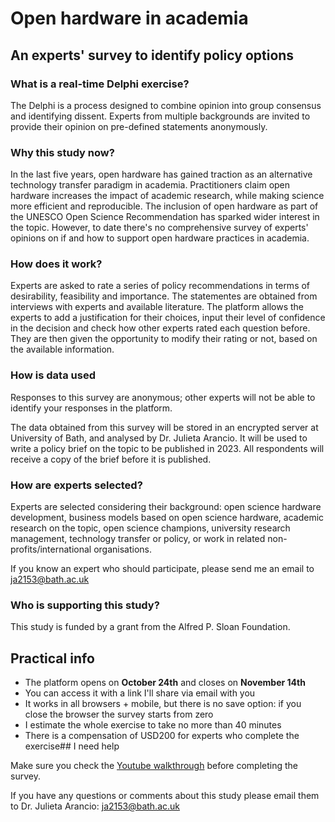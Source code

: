 # Open hardware in academia
## An experts' survey to identify policy options

### What is a real-time Delphi exercise?
The Delphi is a process designed to combine opinion into group consensus and identifying dissent. Experts from multiple backgrounds are invited to provide their opinion on pre-defined statements anonymously. 

### Why this study now?
In the last five years, open hardware has gained traction as an alternative technology transfer paradigm in academia. Practitioners claim open hardware increases the impact of academic research, while making science more efficient and reproducible. The inclusion of open hardware as part of the UNESCO Open Science Recommendation has sparked wider interest in the topic. However, to date there's no comprehensive survey of experts' opinions on if and how to support open hardware practices in academia.  

### How does it work?
Experts are asked to rate a series of policy recommendations in terms of desirability, feasibility and importance. The statementes are obtained from interviews with experts and available literature. The platform allows the experts to add a justification for their choices, input their level of confidence in the decision and check how other experts rated each question before. They are then given the opportunity to modify their rating or not, based on the available information. 

### How is data used
Responses to this survey are anonymous; other experts will not be able to identify your responses in the platform. 

The data obtained from this survey will be stored in an encrypted server at University of Bath, and analysed by Dr. Julieta Arancio. It will be used to write a policy brief on the topic to be published in 2023. All respondents will receive a copy of the brief before it is published. 

### How are experts selected?
Experts are selected considering their background: open science hardware development, business models based on open science hardware, academic research on the topic, open science champions, university research management, technology transfer or policy, or work in related non-profits/international organisations.

If you know an expert who should participate, please send me an email to ja2153@bath.ac.uk

### Who is supporting this study?
This study is funded by a grant from the Alfred P. Sloan Foundation. 

## Practical info

- The platform opens on **October 24th** and closes on **November 14th**
- You can access it with a link I'll share via email with you
- It works in all browsers + mobile, but there is no save option: if you close the browser the survey starts from zero
- I estimate the whole exercise to take no more than 40 minutes
- There is a compensation of USD200 for experts who complete the exercise## I need help

Make sure you check the [Youtube walkthrough](https://youtu.be/zOwgR2-CujU) before completing the survey.

If you have any questions or comments about this study please email them to Dr. Julieta Arancio: ja2153@bath.ac.uk

